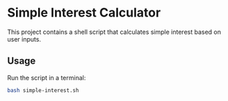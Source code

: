 # Simple Interest Calculator

This project contains a shell script that calculates simple interest based on user inputs.

## Usage
Run the script in a terminal:
```bash
bash simple-interest.sh


